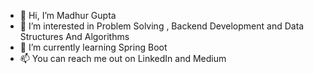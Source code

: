 - 👋 Hi, I’m Madhur Gupta
- 👀 I’m interested in Problem Solving , Backend Development and Data Structures And Algorithms
- 🌱 I’m currently learning Spring Boot
- 📫 You can reach me out on LinkedIn and Medium

<!---
MadhurGupta979/MadhurGupta979 is a ✨ special ✨ repository because its `README.md` (this file) appears on your GitHub profile.
You can click the Preview link to take a look at your changes.
--->
